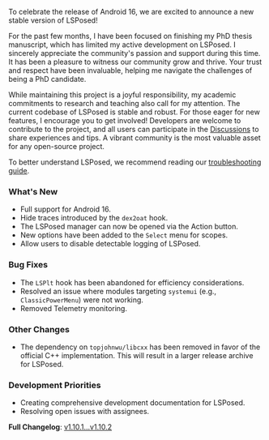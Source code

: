 To celebrate the release of Android 16, we are excited to announce a new stable version of LSPosed!

For the past few months, I have been focused on finishing my PhD thesis manuscript, which has limited my active development on LSPosed. I sincerely appreciate the community's passion and support during this time. It has been a pleasure to witness our community grow and thrive. Your trust and respect have been invaluable, helping me navigate the challenges of being a PhD candidate.

While maintaining this project is a joyful responsibility, my academic commitments to research and teaching also call for my attention. The current codebase of LSPosed is stable and robust. For those eager for new features, I encourage you to get involved! Developers are welcome to contribute to the project, and all users can participate in the [Discussions](https://github.com/JingMatrix/LSPosed/discussions) to share experiences and tips. A vibrant community is the most valuable asset for any open-source project.

To better understand LSPosed, we recommend reading our [troubleshooting guide](https://github.com/JingMatrix/LSPosed/issues/123).

### What's New
*   Full support for Android 16.
*   Hide traces introduced by the `dex2oat` hook.
*   The LSPosed manager can now be opened via the Action button.
*   New options have been added to the `Select` menu for scopes.
*   Allow users to disable detectable logging of LSPosed.

### Bug Fixes
*   The `LSPlt` hook has been abandoned for efficiency considerations.
*   Resolved an issue where modules targeting `systemui` (e.g., `ClassicPowerMenu`) were not working.
*   Removed Telemetry monitoring.

### Other Changes
*   The dependency on `topjohnwu/libcxx` has been removed in favor of the official C++ implementation. This will result in a larger release archive for LSPosed.

### Development Priorities
*   Creating comprehensive development documentation for LSPosed.
*   Resolving open issues with assignees.

**Full Changelog**: [v1.10.1...v1.10.2](https://github.com/JingMatrix/LSPosed/compare/v1.10.1...v1.10.2)
